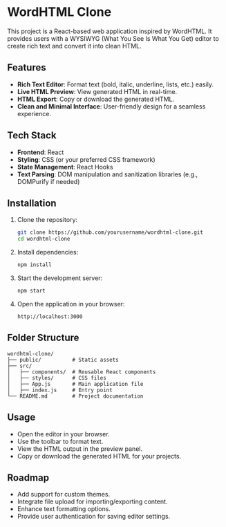 # WordHTML Clone
<!-- [Live Site](https://kembo001.github.io/word-to-html/) -->
This project is a React-based web application inspired by WordHTML. It provides users with a WYSIWYG (What You See Is What You Get) editor to create rich text and convert it into clean HTML.

## Features

- **Rich Text Editor**: Format text (bold, italic, underline, lists, etc.) easily.
- **Live HTML Preview**: View generated HTML in real-time.
- **HTML Export**: Copy or download the generated HTML.
- **Clean and Minimal Interface**: User-friendly design for a seamless experience.

## Tech Stack

- **Frontend**: React
- **Styling**: CSS (or your preferred CSS framework)
- **State Management**: React Hooks
- **Text Parsing**: DOM manipulation and sanitization libraries (e.g., DOMPurify if needed)

## Installation

1. Clone the repository:
   ```bash
   git clone https://github.com/yourusername/wordhtml-clone.git
   cd wordhtml-clone
   ```

2. Install dependencies:
   ```bash
   npm install
   ```

3. Start the development server:
   ```bash
   npm start
   ```

4. Open the application in your browser:
   ```
   http://localhost:3000
   ```

## Folder Structure

```
wordhtml-clone/
├── public/          # Static assets
├── src/
│   ├── components/  # Reusable React components
│   ├── styles/      # CSS files
│   ├── App.js       # Main application file
│   ├── index.js     # Entry point
└── README.md        # Project documentation
```

## Usage

- Open the editor in your browser.
- Use the toolbar to format text.
- View the HTML output in the preview panel.
- Copy or download the generated HTML for your projects.

## Roadmap

- Add support for custom themes.
- Integrate file upload for importing/exporting content.
- Enhance text formatting options.
- Provide user authentication for saving editor settings.



